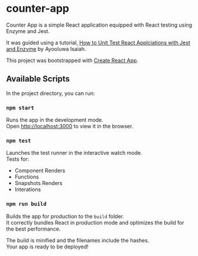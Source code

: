 # counter-app

Counter App is a simple React application equipped with React testing using Enzyme and Jest. 

It was guided using a tutorial, [How to Unit Test React Applciations with Jest and Enzyme](https://pusher.com/tutorials/react-jest-enzyme) by Ayooluwa Isaiah.

This project was bootstrapped with [Create React App](https://github.com/facebook/create-react-app).

## Available Scripts

In the project directory, you can run:

### `npm start`

Runs the app in the development mode.<br />
Open [http://localhost:3000](http://localhost:3000) to view it in the browser.

### `npm test`

Launches the test runner in the interactive watch mode.<br />
Tests for: 
- Component Renders
- Functions
- Snapshots Renders
- Interations

### `npm run build`

Builds the app for production to the `build` folder.<br />
It correctly bundles React in production mode and optimizes the build for the best performance.

The build is minified and the filenames include the hashes.<br />
Your app is ready to be deployed!
